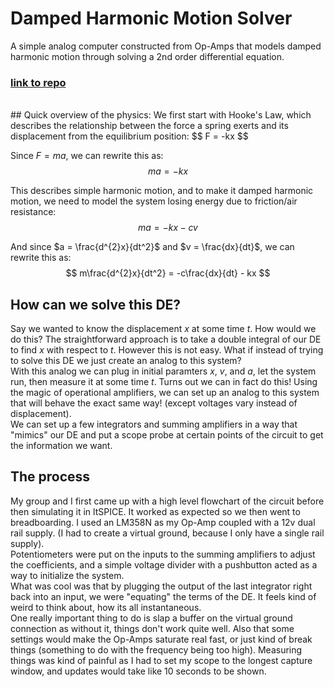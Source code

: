 # Damped Harmonic Motion Solver
A simple analog computer constructed from Op-Amps that models damped harmonic motion through solving a 2nd order differential equation.
<br>

### [link to repo](https://github.com/ringedSquid/BWSI-ASICS-24-BoingBoing)
<br>
## Quick overview of the physics:
We first start with Hooke's Law, which describes the relationship between the force a spring exerts and its displacement from the equilibrium position:
$$
F = -kx
$$

Since $F = ma$, we can rewrite this as:
$$
ma = -kx
$$

This describes simple harmonic motion, and to make it damped harmonic motion, we need to model the system losing energy due to friction/air resistance:
$$
ma = -kx - cv
$$

And since $a = \frac{d^{2}x}{dt^2}$ and $v = \frac{dx}{dt}$, we can rewrite this as:
$$
m\frac{d^{2}x}{dt^2} = -c\frac{dx}{dt} - kx
$$

## How can we solve this DE?
Say we wanted to know the displacement $x$ at some time $t$. How would we do this? The straightforward approach is to take a double integral of our DE to find $x$ with respect to $t$. However this is not easy. What if instead of trying to solve this DE we just create an analog to this system? <br>
With this analog we can plug in initial paramters $x$, $v$, and $a$, let the system run, then measure it at some time $t$. Turns out we can in fact do this! Using the magic of operational amplifiers, we can set up an analog to this system that will behave the exact same way! (except voltages vary instead of displacement).<br>
We can set up a few integrators and summing amplifiers in a way that "mimics" our DE and put a scope probe at certain points of the circuit to get the information we want. <br>

## The process
My group and I first came up with a high level flowchart of the circuit before then simulating it in ltSPICE. It worked as expected so we then went to breadboarding. I used an LM358N as my Op-Amp coupled with a 12v dual rail supply. (I had to create a virtual ground, because I only have a single rail supply). <br>
Potentiometers were put on the inputs to the summing amplifiers to adjust the coefficients, and a simple voltage divider with a pushbutton acted as a way to initialize the system. <br>
What was cool was that by plugging the output of the last integrator right back into an input, we were "equating" the terms of the DE. It feels kind of weird to think about, how its all instantaneous. <br>
One really important thing to do is slap a buffer on the virtual ground connection as without it, things don't work quite well. 
Also that some settings would make the Op-Amps saturate real fast, or just kind of break things (something to do with the frequency being too high). Measuring things was kind of painful as I had to set my scope to the longest capture window, and updates would take like 10 seconds to be shown.
